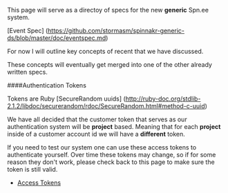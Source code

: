 This page will serve as a directoy of specs for the new **generic** Spn.ee system.

[Event Spec]
(https://github.com/stormasm/spinnakr-generic-ds/blob/master/doc/eventspec.md)

For now I will outline key concepts of recent that we have discussed.

These concepts will eventually get merged into one of the other already
written specs.

####Authentication Tokens

Tokens are Ruby
[SecureRandom uuids]
(http://ruby-doc.org/stdlib-2.1.2/libdoc/securerandom/rdoc/SecureRandom.html#method-c-uuid)

We have all decided that the customer token that serves as our authentication
system will be **project** based.  Meaning that for each **project** inside of a customer
account id we will have a **different** token.

If you need to test our system one can use these access tokens to authenticate
yourself.  Over time these tokens may change, so if for some reason
they don't work, please check back to this page to make sure the token
is still valid.

* [Access Tokens](https://github.com/spinnakr/Spn.ee/blob/master/doc/genevent/access_tokens.md)
